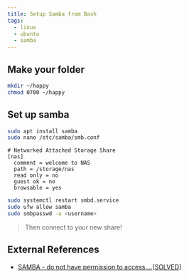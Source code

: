 ```yaml
---
title: Setup Samba from Bash
tags: 
  - linux
  - ubuntu
  - samba
---
```


## Make your folder

```bash
mkdir ~/happy
chmod 0700 ~/happy
```

## Set up samba

```bash
sudo apt install samba
sudo nano /etc/samba/smb.conf
```

```
# Networked Attached Storage Share
[nas]
  comment = welcome to NAS
  path = /storage/nas
  read only = no
  guest ok = no
  browsable = yes
```

```bash
sudo systemctl restart smbd.service 
sudo ufw allow samba
sudo smbpasswd -a <username>
```

> Then connect to your new share!


## External References

- [SAMBA - do not have permission to access....[SOLVED]](https://forums.linuxmint.com/viewtopic.php?t=245005)
